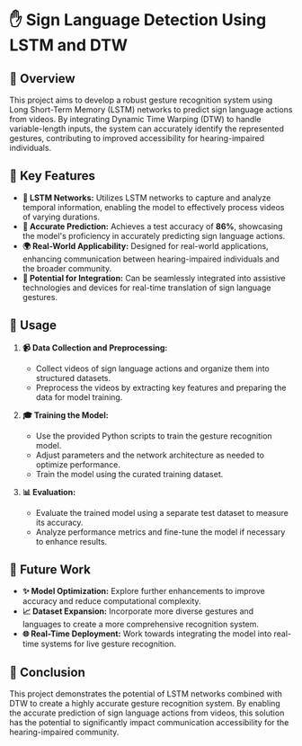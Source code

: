 # ✋ Sign Language Detection Using LSTM and DTW

## 🎯 Overview
This project aims to develop a robust gesture recognition system using Long Short-Term Memory (LSTM) networks to predict sign language actions from videos. By integrating Dynamic Time Warping (DTW) to handle variable-length inputs, the system can accurately identify the represented gestures, contributing to improved accessibility for hearing-impaired individuals.

## 🌟 Key Features
- **🧠 LSTM Networks:** Utilizes LSTM networks to capture and analyze temporal information, enabling the model to effectively process videos of varying durations.
- **🎯 Accurate Prediction:** Achieves a test accuracy of **86%**, showcasing the model's proficiency in accurately predicting sign language actions.
- **🌍 Real-World Applicability:** Designed for real-world applications, enhancing communication between hearing-impaired individuals and the broader community.
- **🔗 Potential for Integration:** Can be seamlessly integrated into assistive technologies and devices for real-time translation of sign language gestures.

## 🚀 Usage

1. **📹 Data Collection and Preprocessing:**
   - Collect videos of sign language actions and organize them into structured datasets.
   - Preprocess the videos by extracting key features and preparing the data for model training.

2. **🎓 Training the Model:**
   - Use the provided Python scripts to train the gesture recognition model.
   - Adjust parameters and the network architecture as needed to optimize performance.
   - Train the model using the curated training dataset.

3. **📊 Evaluation:**
   - Evaluate the trained model using a separate test dataset to measure its accuracy.
   - Analyze performance metrics and fine-tune the model if necessary to enhance results.

## 🤖 Future Work
- **✨ Model Optimization:** Explore further enhancements to improve accuracy and reduce computational complexity.
- **📈 Dataset Expansion:** Incorporate more diverse gestures and languages to create a more comprehensive recognition system.
- **🌐 Real-Time Deployment:** Work towards integrating the model into real-time systems for live gesture recognition.

## 📢 Conclusion
This project demonstrates the potential of LSTM networks combined with DTW to create a highly accurate gesture recognition system. By enabling the accurate prediction of sign language actions from videos, this solution has the potential to significantly impact communication accessibility for the hearing-impaired community.
